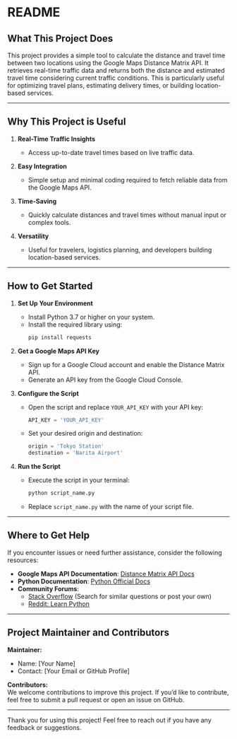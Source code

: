 # README

## **What This Project Does**

This project provides a simple tool to calculate the distance and travel time between two locations using the Google Maps Distance Matrix API. It retrieves real-time traffic data and returns both the distance and estimated travel time considering current traffic conditions. This is particularly useful for optimizing travel plans, estimating delivery times, or building location-based services.

---

## **Why This Project is Useful**

1. **Real-Time Traffic Insights**  
   - Access up-to-date travel times based on live traffic data.

2. **Easy Integration**  
   - Simple setup and minimal coding required to fetch reliable data from the Google Maps API.

3. **Time-Saving**  
   - Quickly calculate distances and travel times without manual input or complex tools.

4. **Versatility**  
   - Useful for travelers, logistics planning, and developers building location-based services.

---

## **How to Get Started**

1. **Set Up Your Environment**  
   - Install Python 3.7 or higher on your system.  
   - Install the required library using:  
     ```bash
     pip install requests
     ```

2. **Get a Google Maps API Key**  
   - Sign up for a Google Cloud account and enable the Distance Matrix API.  
   - Generate an API key from the Google Cloud Console.

3. **Configure the Script**  
   - Open the script and replace `YOUR_API_KEY` with your API key:  
     ```python
     API_KEY = 'YOUR_API_KEY'
     ```
   - Set your desired origin and destination:  
     ```python
     origin = 'Tokyo Station'
     destination = 'Narita Airport'
     ```

4. **Run the Script**  
   - Execute the script in your terminal:  
     ```bash
     python script_name.py
     ```
   - Replace `script_name.py` with the name of your script file.

---

## **Where to Get Help**

If you encounter issues or need further assistance, consider the following resources:  
- **Google Maps API Documentation**: [Distance Matrix API Docs](https://developers.google.com/maps/documentation/distance-matrix)  
- **Python Documentation**: [Python Official Docs](https://docs.python.org/3/)  
- **Community Forums**:  
  - [Stack Overflow](https://stackoverflow.com/) (Search for similar questions or post your own)  
  - [Reddit: Learn Python](https://www.reddit.com/r/learnpython/)

---

## **Project Maintainer and Contributors**

**Maintainer:**  
- Name: [Your Name]  
- Contact: [Your Email or GitHub Profile]  

**Contributors:**  
We welcome contributions to improve this project. If you’d like to contribute, feel free to submit a pull request or open an issue on GitHub.

---

Thank you for using this project! Feel free to reach out if you have any feedback or suggestions.

